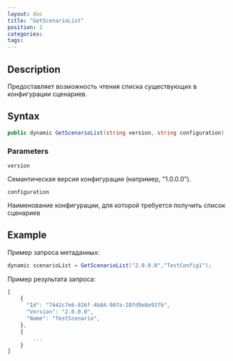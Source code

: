 ```yaml
---
layout: doc
title: "GetScenarioList"
position: 2
categories: 
tags:
---
```


## Description
Предоставляет возможность чтения списка существующих в конфигурации сценариев.

## Syntax
```csharp
public dynamic GetScenarioList(string version, string configuration)
```

### Parameters

`version`

Семантическая версия конфигурации (например, "1.0.0.0").

`configuration`

Наименование конфигурации, для которой требуется получить список сценариев


## Example


Пример запроса метаданных:

```csharp
dynamic scenarioList = GetScenarioList("2.0.0.0","TestConfig1");
```

Пример результата запроса:

```js
[
	{
	  "Id": "7442c7e6-826f-4b84-907a-28fd9e8e937b",
	  "Version": "2.0.0.0",
	  "Name": "TestScenario",
	},
	{
		...
	}
]
```
